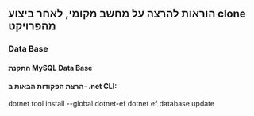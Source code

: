 ## הוראות להרצה על מחשב מקומי, לאחר ביצוע clone מהפרויקט

### Data Base
#### התקנת MySQL Data Base 
#### הרצת הפקודות הבאות ב- .net CLI:
dotnet tool install --global dotnet-ef
dotnet ef database update
